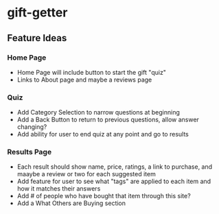 # gift-getter

## Feature Ideas

### Home Page
* Home Page will include button to start the gift "quiz"
* Links to About page and maybe a reviews page

### Quiz
* Add Category Selection to narrow questions at beginning
* Add a Back Button to return to previous questions, allow answer changing?
* Add ability for user to end quiz at any point and go to results

### Results Page
* Each result should show name, price, ratings, a link to purchase, and maaybe a review or two for each suggested item
* Add feature for user to see what "tags" are applied to each item and how it matches their answers
* Add # of people who have bought that item through this site?
* Add a What Others are Buying section